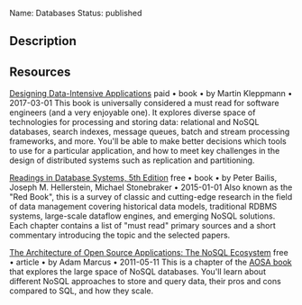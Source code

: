 Name: Databases
Status: published

## Description

## Resources

[Designing Data-Intensive Applications](https://www.oreilly.com/library/view/designing-data-intensive-applications/9781491903063/)
paid • book • by Martin Kleppmann • 2017-03-01
This book is universally considered a must read for software engineers (and a very enjoyable one). It explores diverse space of technologies for processing and storing data: relational and NoSQL databases, search indexes, message queues, batch and stream processing frameworks, and more. You'll be able to make better decisions which tools to use for a particular application, and how to meet key challenges in the design of distributed systems such as replication and partitioning.

[Readings in Database Systems, 5th Edition](http://www.redbook.io/)
free • book • by Peter Bailis, Joseph M. Hellerstein, Michael Stonebraker • 2015-01-01
Also known as the "Red Book", this is a survey of classic and cutting-edge research in the field of data management covering historical data models, traditional RDBMS systems, large-scale dataflow engines, and emerging NoSQL solutions. Each chapter contains a list of "must read" primary sources and a short commentary introducing the topic and the selected papers.

[The Architecture of Open Source Applications: The NoSQL Ecosystem](http://aosabook.org/en/nosql.html)
free • article • by Adam Marcus • 2011-05-11
This is a chapter of the [AOSA book](http://aosabook.org/en/index.html) that explores the large space of NoSQL databases. You'll learn about different NoSQL approaches to store and query data, their pros and cons compared to SQL, and how they scale.
